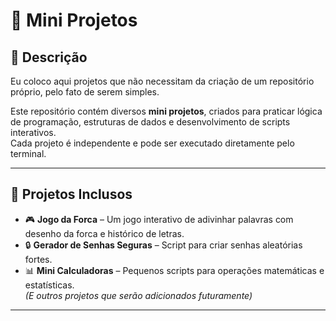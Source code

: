 # 🚀 Mini Projetos

## 📝 Descrição
Eu coloco aqui projetos que não necessitam da criação de um repositório próprio, pelo fato de serem simples.

Este repositório contém diversos **mini projetos**, criados para praticar lógica de programação, estruturas de dados e desenvolvimento de scripts interativos.  
Cada projeto é independente e pode ser executado diretamente pelo terminal.

---

## 🔹 Projetos Inclusos
- 🎮 **Jogo da Forca** – Um jogo interativo de adivinhar palavras com desenho da forca e histórico de letras.  
- 🔒 **Gerador de Senhas Seguras** – Script para criar senhas aleatórias fortes.   
- 📊 **Mini Calculadoras** – Pequenos scripts para operações matemáticas e estatísticas.  
*(E outros projetos que serão adicionados futuramente)*

---
